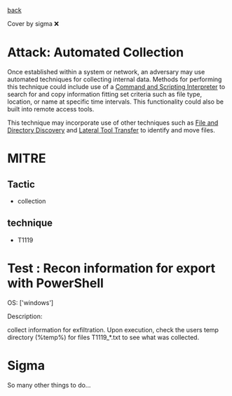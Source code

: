 [back](../index.md)

Cover by sigma :x: 

# Attack: Automated Collection

 Once established within a system or network, an adversary may use automated techniques for collecting internal data. Methods for performing this technique could include use of a [Command and Scripting Interpreter](https://attack.mitre.org/techniques/T1059) to search for and copy information fitting set criteria such as file type, location, or name at specific time intervals. This functionality could also be built into remote access tools. 

This technique may incorporate use of other techniques such as [File and Directory Discovery](https://attack.mitre.org/techniques/T1083) and [Lateral Tool Transfer](https://attack.mitre.org/techniques/T1570) to identify and move files.

# MITRE
## Tactic
  - collection

## technique
  - T1119

# Test : Recon information for export with PowerShell

OS: ['windows']

Description:

 collect information for exfiltration. Upon execution, check the users temp directory (%temp%) for files T1119_*.txt
to see what was collected.


# Sigma

 So many other things to do...